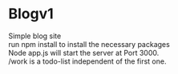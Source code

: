 # Blogv1
Simple blog site <br />
run npm install to install the necessary packages <br />
Node app.js will start the server at Port 3000. <br />
/work is a todo-list independent of the first one. <br />
 
